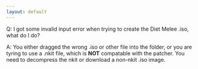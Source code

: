 ```yaml
---
layout: default
---
```


Q: I got some invalid input error when trying to create the Diet Melee .iso, what do I do?

A: You either dragged the wrong .iso or other file into the folder, or you are tyring to use a .nkit file, which is **NOT** compatable with the patcher. You need to decompress the nkit or download a non-nkit .iso image.
